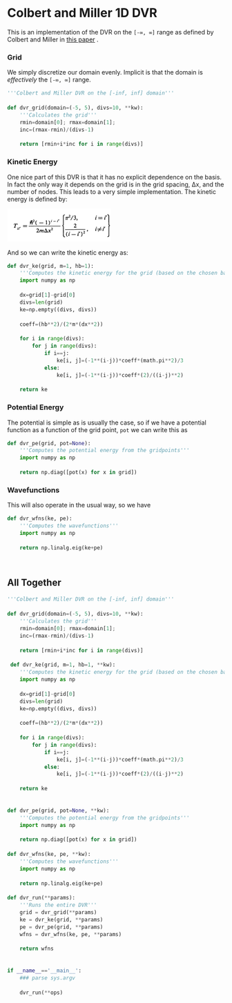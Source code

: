 <a id="colbert-and-miller-1d-dvr" style="width:0;height:0;margin:0;padding:0;">&zwnj;</a>

# Colbert and Miller 1D DVR

This is an implementation of the DVR on the  ```[-∞, ∞]```  range as defined by Colbert and Miller in  [this paper](http://xbeams.chem.yale.edu/~batista/v572/ColbertMiller.pdf) .

### Grid

We simply discretize our domain evenly. Implicit is that the domain is  *effectively*  the  ```[-∞, ∞]```  range.

```python
'''Colbert and Miller DVR on the [-inf, inf] domain'''

def dvr_grid(domain=(-5, 5), divs=10, **kw):
    '''Calculates the grid'''
    rmin=domain[0]; rmax=domain[1];
    inc=(rmax-rmin)/(divs-1)

    return [rmin+i*inc for i in range(divs)]
```

### Kinetic Energy

One nice part of this DVR is that it has no explicit dependence on the basis. In fact the only way it depends on the grid is in the grid spacing, Δx, and the number of nodes. This leads to a very simple implementation. The kinetic energy  is defined by:

![colbertandmiller-9130615434515840302](img/colbertandmiller-9130615434515840302.png) 	

And so we can write the kinetic energy as:

```python
def dvr_ke(grid, m=1, hb=1):
	'''Computes the kinetic energy for the grid (based on the chosen basis)'''
	import numpy as np
	
	dx=grid[1]-grid[0]
	divs=len(grid)
	ke=np.empty((divs, divs))

	coeff=(hb**2)/(2*m*(dx**2))

	for i in range(divs):
		for j in range(divs):
			if i==j:
				ke[i, j]=(-1**(i-j))*coeff*(math.pi**2)/3
			else:
				ke[i, j]=(-1**(i-j))*coeff*(2)/((i-j)**2)

	return ke
```

### Potential Energy

The potential is simple as is usually the case, so if we have a potential function as a function of the grid point,  ```pot```  we can write this as

```python
def dvr_pe(grid, pot=None):
	'''Computes the potential energy from the gridpoints'''
	import numpy as np
	
	return np.diag([pot(x) for x in grid])
```

### Wavefunctions

This will also operate in the usual way, so we have 

```python
def dvr_wfns(ke, pe):
	'''Computes the wavefunctions'''
	import numpy as np
	
	return np.linalg.eig(ke+pe)
```

<a id="all-together" style="width:0;height:0;margin:0;padding:0;">&zwnj;</a>

## All Together

```python
'''Colbert and Miller DVR on the [-inf, inf] domain'''

def dvr_grid(domain=(-5, 5), divs=10, **kw):
    '''Calculates the grid'''
    rmin=domain[0]; rmax=domain[1];
    inc=(rmax-rmin)/(divs-1)

    return [rmin+i*inc for i in range(divs)]
    
 def dvr_ke(grid, m=1, hb=1, **kw):
	'''Computes the kinetic energy for the grid (based on the chosen basis)'''
	import numpy as np
	
	dx=grid[1]-grid[0]
	divs=len(grid)
	ke=np.empty((divs, divs))

	coeff=(hb**2)/(2*m*(dx**2))

	for i in range(divs):
		for j in range(divs):
			if i==j:
				ke[i, j]=(-1**(i-j))*coeff*(math.pi**2)/3
			else:
				ke[i, j]=(-1**(i-j))*coeff*(2)/((i-j)**2)

	return ke


def dvr_pe(grid, pot=None, **kw):
	'''Computes the potential energy from the gridpoints'''
	import numpy as np
	
	return np.diag([pot(x) for x in grid])
	
def dvr_wfns(ke, pe, **kw):
	'''Computes the wavefunctions'''
	import numpy as np
	
	return np.linalg.eig(ke+pe)
	
def dvr_run(**params):
	'''Runs the entire DVR'''
	grid = dvr_grid(**params)
	ke = dvr_ke(grid, **params)
	pe = dvr_pe(grid, **params)
	wfns = dvr_wfns(ke, pe, **params)
	
	return wfns
	
	
if __name__=='__main__':
	### parse sys.argv
	
	dvr_run(**ops)
```